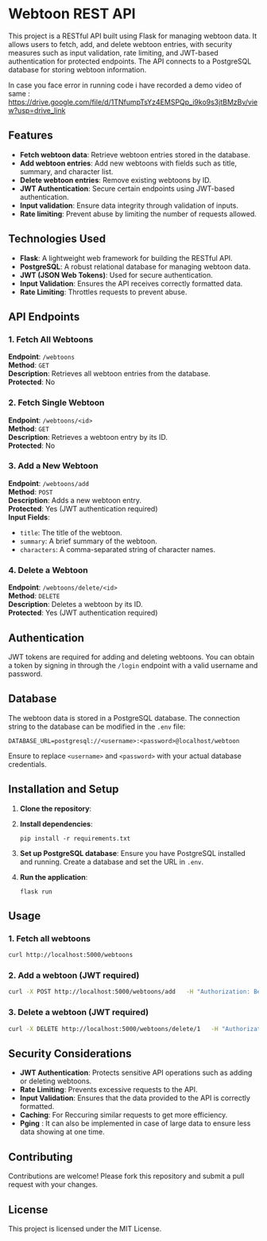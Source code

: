 
# Webtoon REST API

This project is a RESTful API built using Flask for managing webtoon data. It allows users to fetch, add, and delete webtoon entries, with security measures such as input validation, rate limiting, and JWT-based authentication for protected endpoints. The API connects to a PostgreSQL database for storing webtoon information.

In case you face error in running code i have recorded a demo video of same :
https://drive.google.com/file/d/1TNfumpTsYz4EMSPQp_i9ko9s3jtBMzBv/view?usp=drive_link


## Features
- **Fetch webtoon data**: Retrieve webtoon entries stored in the database.
- **Add webtoon entries**: Add new webtoons with fields such as title, summary, and character list.
- **Delete webtoon entries**: Remove existing webtoons by ID.
- **JWT Authentication**: Secure certain endpoints using JWT-based authentication.
- **Input validation**: Ensure data integrity through validation of inputs.
- **Rate limiting**: Prevent abuse by limiting the number of requests allowed.

## Technologies Used
- **Flask**: A lightweight web framework for building the RESTful API.
- **PostgreSQL**: A robust relational database for managing webtoon data.
- **JWT (JSON Web Tokens)**: Used for secure authentication.
- **Input Validation**: Ensures the API receives correctly formatted data.
- **Rate Limiting**: Throttles requests to prevent abuse.

## API Endpoints

### 1. Fetch All Webtoons
**Endpoint**: `/webtoons`  
**Method**: `GET`  
**Description**: Retrieves all webtoon entries from the database.  
**Protected**: No

### 2. Fetch Single Webtoon
**Endpoint**: `/webtoons/<id>`  
**Method**: `GET`  
**Description**: Retrieves a webtoon entry by its ID.  
**Protected**: No

### 3. Add a New Webtoon
**Endpoint**: `/webtoons/add`  
**Method**: `POST`  
**Description**: Adds a new webtoon entry.  
**Protected**: Yes (JWT authentication required)  
**Input Fields**:
- `title`: The title of the webtoon.
- `summary`: A brief summary of the webtoon.
- `characters`: A comma-separated string of character names.

### 4. Delete a Webtoon
**Endpoint**: `/webtoons/delete/<id>`  
**Method**: `DELETE`  
**Description**: Deletes a webtoon by its ID.  
**Protected**: Yes (JWT authentication required)

## Authentication
JWT tokens are required for adding and deleting webtoons. You can obtain a token by signing in through the `/login` endpoint with a valid username and password.

## Database
The webtoon data is stored in a PostgreSQL database. The connection string to the database can be modified in the `.env` file:

```
DATABASE_URL=postgresql://<username>:<password>@localhost/webtoon
```

Ensure to replace `<username>` and `<password>` with your actual database credentials.

## Installation and Setup

1. **Clone the repository**:


2. **Install dependencies**:
   ```
   pip install -r requirements.txt
   ```

3. **Set up PostgreSQL database**:
   Ensure you have PostgreSQL installed and running. Create a database and set the URL in `.env`.

4. **Run the application**:
   ```
   flask run
   ```


## Usage

### 1. Fetch all webtoons
```bash
curl http://localhost:5000/webtoons
```

### 2. Add a webtoon (JWT required)
```bash
curl -X POST http://localhost:5000/webtoons/add   -H "Authorization: Bearer <your_jwt_token>"   -d "title=Castle Swimmer"   -d "summary=A thrilling underwater adventure"   -d "characters=Jae-won, Su-min, Kwang-soo, Eun-young, The Guardian"
```

### 3. Delete a webtoon (JWT required)
```bash
curl -X DELETE http://localhost:5000/webtoons/delete/1   -H "Authorization: Bearer <your_jwt_token>"
```

## Security Considerations
- **JWT Authentication**: Protects sensitive API operations such as adding or deleting webtoons.
- **Rate Limiting**: Prevents excessive requests to the API.
- **Input Validation**: Ensures that the data provided to the API is correctly formatted.
- **Caching**: For Reccuring similar requests to get more efficiency.
- **Pging** : It can also be implemented in case of large data to ensure less data showing at one time.

## Contributing
Contributions are welcome! Please fork this repository and submit a pull request with your changes.

## License
This project is licensed under the MIT License.
